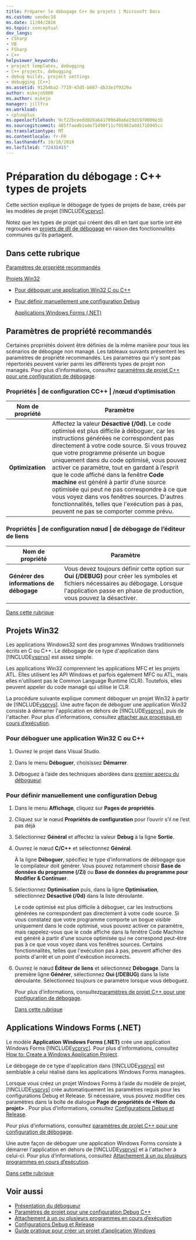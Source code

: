 ```yaml
---
title: Préparer le débogage C++ de projets | Microsoft Docs
ms.custom: seodec18
ms.date: 11/04/2016
ms.topic: conceptual
dev_langs:
- CSharp
- VB
- FSharp
- C++
helpviewer_keywords:
- project templates, debugging
- C++ projects, debugging
- debug builds, project settings
- debugging [C++]
ms.assetid: 912b4ba2-7719-43d5-b087-db33e3f9329a
author: mikejo5000
ms.author: mikejo
manager: jillfra
ms.workload:
- cplusplus
ms.openlocfilehash: 9cf22bceedd026a641709640a6e29d1970000e3b
ms.sourcegitcommit: 485ffaedb1ade71490f11cf05962add1718945cc
ms.translationtype: MT
ms.contentlocale: fr-FR
ms.lasthandoff: 10/16/2019
ms.locfileid: "72431415"
---
```

# <a name="debugging-preparation-c-project-types"></a>Préparation du débogage : C++ types de projets
Cette section explique le débogage de types de projets de base, créés par les modèles de projet [!INCLUDE[vcprvc](../code-quality/includes/vcprvc_md.md)].

 Notez que les types de projet qui créent des dll en tant que sortie ont été regroupés en [projets de dll de débogage](../debugger/debugging-dll-projects.md) en raison des fonctionnalités communes qu’ils partagent.

## <a name="BKMK_In_this_topic"></a> Dans cette rubrique
 [Paramètres de propriété recommandés](#BKMK_Recommended_Property_Settings)

 [Projets Win32](#BKMK_Win32_Projects)

- [Pour déboguer une application Win32 C ou C++](#BKMK_To_debug_a_C_or_C___Win32_application)

- [Pour définir manuellement une configuration Debug](#BKMK_To_manually_set_a_Debug_configuration)

  [Applications Windows Forms (.NET)](#BKMK_Windows_Forms_Applications___NET_)

## <a name="BKMK_Recommended_Property_Settings"></a> Paramètres de propriété recommandés
 Certaines propriétés doivent être définies de la même manière pour tous les scénarios de débogage non managé. Les tableaux suivants présentent les paramètres de propriété recommandés. Les paramètres qui n'y sont pas répertoriés peuvent varier parmi les différents types de projet non managés. Pour plus d’informations, consultez [paramètres de projet C++ pour une configuration de débogage](../debugger/project-settings-for-a-cpp-debug-configuration.md).

### <a name="configuration-properties-124-cc-124-optimization-node"></a>Propriétés &#124; de configuration CC++ &#124; /nœud d’optimisation

|Nom de propriété|Paramètre|
|-------------------|-------------|
|**Optimization**|Affectez la valeur **Désactivé (/0d).** Le code optimisé est plus difficile à déboguer, car les instructions générées ne correspondent pas directement à votre code source. Si vous trouvez que votre programme présente un bogue uniquement dans du code optimisé, vous pouvez activer ce paramètre, tout en gardant à l’esprit que le code affiché dans la fenêtre **Code machine** est généré à partir d’une source optimisée qui peut ne pas correspondre à ce que vous voyez dans vos fenêtres sources. D'autres fonctionnalités, telles que l'exécution pas à pas, peuvent ne pas se comporter comme prévu.|

### <a name="configuration-properties-124-linker-124-debugging-node"></a>Propriétés &#124; de configuration nœud &#124; de débogage de l’éditeur de liens

|Nom de propriété|Paramètre|
|-------------------|-------------|
|**Générer des informations de débogage**|Vous devez toujours définir cette option sur **Oui (/DEBUG)** pour créer les symboles et fichiers nécessaires au débogage. Lorsque l'application passe en phase de production, vous pouvez la désactiver.|

 [Dans cette rubrique](../debugger/debugging-preparation-visual-cpp-project-types.md#BKMK_In_this_topic)

## <a name="BKMK_Win32_Projects"></a> Projets Win32
 Les applications Windows32 sont des programmes Windows traditionnels écrits en C ou C++. Le débogage de ce type d'application dans [!INCLUDE[vsprvs](../code-quality/includes/vsprvs_md.md)] est assez simple.

 Les applications Win32 comprennent les applications MFC et les projets ATL. Elles utilisent les API Windows et parfois également MFC ou ATL, mais elles n'utilisent pas le Common Language Runtime (CLR). Toutefois, elles peuvent appeler du code managé qui utilise le CLR.

 La procédure suivante explique comment déboguer un projet Win32 à partir de [!INCLUDE[vsprvs](../code-quality/includes/vsprvs_md.md)]. Une autre façon de déboguer une application Win32 consiste à démarrer l'application en dehors de [!INCLUDE[vsprvs](../code-quality/includes/vsprvs_md.md)], puis de l'attacher. Pour plus d’informations, consultez [attacher aux processus en cours d’exécution](../debugger/attach-to-running-processes-with-the-visual-studio-debugger.md).

### <a name="BKMK_To_debug_a_C_or_C___Win32_application"></a> Pour déboguer une application Win32 C ou C++

1. Ouvrez le projet dans Visual Studio.

2. Dans le menu **Déboguer**, choisissez **Démarrer**.

3. Déboguez à l’aide des techniques abordées dans [premier aperçu du débogueur](../debugger/debugger-feature-tour.md).

### <a name="BKMK_To_manually_set_a_Debug_configuration"></a> Pour définir manuellement une configuration Debug

1. Dans le menu **Affichage**, cliquez sur **Pages de propriétés**.

2. Cliquez sur le nœud **Propriétés de configuration** pour l’ouvrir s’il ne l’est pas déjà

3. Sélectionnez **Général** et affectez la valeur **Debug** à la ligne **Sortie**.

4. Ouvrez le nœud **C/C++** et sélectionnez **Général**.

    À la ligne **Déboguer**, spécifiez le type d’informations de débogage que le compilateur doit générer. Vous pouvez notamment choisir **Base de données du programme (/Zi)** ou **Base de données du programme pour Modifier & Continuer**.

5. Sélectionnez **Optimisation** puis, dans la ligne **Optimisation**, sélectionnez **Désactivé (/0d)** dans la liste déroulante.

    Le code optimisé est plus difficile à déboguer, car les instructions générées ne correspondent pas directement à votre code source. Si vous constatez que votre programme comporte un bogue visible uniquement dans le code optimisé, vous pouvez activer ce paramètre, mais rappelez-vous que le code affiché dans la fenêtre Code Machine est généré à partir d'une source optimisée qui ne correspond peut-être pas à ce que vous voyez dans vos fenêtres sources. Certains fonctionnalités, telles que l'exécution pas à pas, peuvent afficher des points d'arrêt et un point d'exécution incorrects.

6. Ouvrez le nœud **Éditeur de liens** et sélectionnez **Débogage**. Dans la première ligne **Générer**, sélectionnez **Oui (/DEBUG)** dans la liste déroulante. Sélectionnez toujours ce paramètre lorsque vous déboguez.

   Pour plus d’informations, consultez[paramètres de projet C++ pour une configuration de débogage](../debugger/project-settings-for-a-cpp-debug-configuration.md).

   [Dans cette rubrique](../debugger/debugging-preparation-visual-cpp-project-types.md#BKMK_In_this_topic)

## <a name="BKMK_Windows_Forms_Applications___NET_"></a> Applications Windows Forms (.NET)
 Le modèle **Application Windows Forms (.NET)** crée une application Windows Forms [!INCLUDE[vcprvc](../code-quality/includes/vcprvc_md.md)]. Pour plus d'informations, consultez [How to: Create a Windows Application Project](https://docs.microsoft.com/previous-versions/visualstudio/visual-studio-2010/42wc9kk5(v=vs.100)).

 Le débogage de ce type d'application dans [!INCLUDE[vsprvs](../code-quality/includes/vsprvs_md.md)] est semblable à celui réalisé dans les applications Windows Forms managées.

 Lorsque vous créez un projet Windows Forms à l’aide du modèle de projet, [!INCLUDE[vsprvs](../code-quality/includes/vsprvs_md.md)] crée automatiquement les paramètres requis pour les configurations Debug et Release. Si nécessaire, vous pouvez modifier ces paramètres dans la boîte de dialogue **Page de propriétés de \<Nom du projet>** . Pour plus d’informations, consultez [Configurations Debug et Release](../debugger/how-to-set-debug-and-release-configurations.md).

 Pour plus d’informations, consultez [paramètres de projet C++ pour une configuration de débogage](../debugger/project-settings-for-a-cpp-debug-configuration.md).

 Une autre façon de déboguer une application Windows Forms consiste à démarrer l'application en dehors de [!INCLUDE[vsprvs](../code-quality/includes/vsprvs_md.md)] et à l'attacher à celui-ci. Pour plus d’informations, consultez [Attachement à un ou plusieurs programmes en cours d’exécution](../debugger/attach-to-running-processes-with-the-visual-studio-debugger.md).

 [Dans cette rubrique](../debugger/debugging-preparation-visual-cpp-project-types.md#BKMK_In_this_topic)

## <a name="see-also"></a>Voir aussi
- [Présentation du débogueur](../debugger/debugger-feature-tour.md)
- [Paramètres de projet pour une configuration Debug C++](../debugger/project-settings-for-a-cpp-debug-configuration.md)
- [Attachement à un ou plusieurs programmes en cours d’exécution](../debugger/attach-to-running-processes-with-the-visual-studio-debugger.md)
- [Configurations Debug et Release](../debugger/how-to-set-debug-and-release-configurations.md)
- [Guide pratique pour créer un projet d’application Windows](https://docs.microsoft.com/previous-versions/visualstudio/visual-studio-2010/42wc9kk5(v=vs.100))